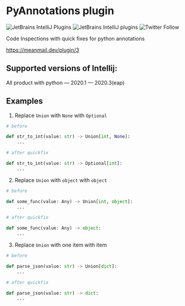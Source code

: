 # PyAnnotations plugin
![JetBrains IntelliJ Plugins](https://img.shields.io/jetbrains/plugin/r/stars/12035?label=JetBrans%20Marketplace)
![JetBrains IntelliJ plugins](https://img.shields.io/jetbrains/plugin/d/12035)
![Twitter Follow](https://img.shields.io/twitter/follow/meanmaildev?style=plastic)

Code Inspections with quick fixes for python annotations

https://meanmail.dev/plugin/3

## Supported versions of Intellij:

All product with python — 2020.1 — 2020.3(eap)


## Examples

1. Replace `Union` with `None` with `Optional`

```python
# before

def str_to_int(value: str) -> Union[int, None]:
    ...

# after quickfix

def str_to_int(value: str) -> Optional[int]:
    ...
```

2. Replace `Union` with `object` with `object`

```python
# before

def some_func(value: Any) -> Union[int, object]:
    ...

# after quickfix

def some_func(value: Any) -> object:
    ...
```


3. Replace `Union` with one item with item

```python
# before

def parse_json(value: str) -> Union[dict]:
    ...

# after quickfix

def parse_json(value: str) -> dict:
    ...
```
